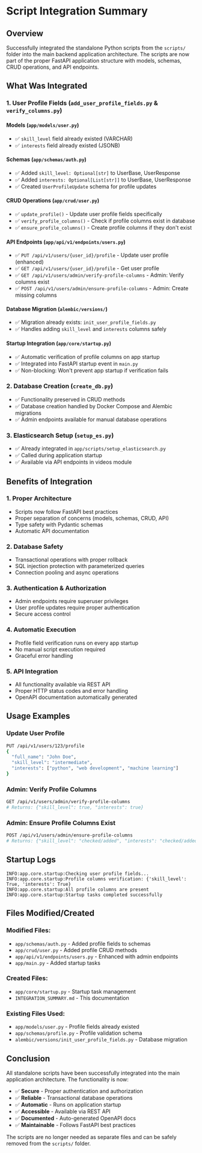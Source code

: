 # Script Integration Summary

## Overview
Successfully integrated the standalone Python scripts from the `scripts/` folder into the main backend application architecture. The scripts are now part of the proper FastAPI application structure with models, schemas, CRUD operations, and API endpoints.

## What Was Integrated

### 1. User Profile Fields (`add_user_profile_fields.py` & `verify_columns.py`)

#### **Models** (`app/models/user.py`)
- ✅ `skill_level` field already existed (VARCHAR)
- ✅ `interests` field already existed (JSONB)

#### **Schemas** (`app/schemas/auth.py`)
- ✅ Added `skill_level: Optional[str]` to UserBase, UserResponse
- ✅ Added `interests: Optional[List[str]]` to UserBase, UserResponse  
- ✅ Created `UserProfileUpdate` schema for profile updates

#### **CRUD Operations** (`app/crud/user.py`)
- ✅ `update_profile()` - Update user profile fields specifically
- ✅ `verify_profile_columns()` - Check if profile columns exist in database
- ✅ `ensure_profile_columns()` - Create profile columns if they don't exist

#### **API Endpoints** (`app/api/v1/endpoints/users.py`)
- ✅ `PUT /api/v1/users/{user_id}/profile` - Update user profile (enhanced)
- ✅ `GET /api/v1/users/{user_id}/profile` - Get user profile
- ✅ `GET /api/v1/users/admin/verify-profile-columns` - Admin: Verify columns exist
- ✅ `POST /api/v1/users/admin/ensure-profile-columns` - Admin: Create missing columns

#### **Database Migration** (`alembic/versions/`)
- ✅ Migration already exists: `init_user_profile_fields.py`
- ✅ Handles adding `skill_level` and `interests` columns safely

#### **Startup Integration** (`app/core/startup.py`)
- ✅ Automatic verification of profile columns on app startup
- ✅ Integrated into FastAPI startup event in `main.py`
- ✅ Non-blocking: Won't prevent app startup if verification fails

### 2. Database Creation (`create_db.py`)
- ✅ Functionality preserved in CRUD methods
- ✅ Database creation handled by Docker Compose and Alembic migrations
- ✅ Admin endpoints available for manual database operations

### 3. Elasticsearch Setup (`setup_es.py`)
- ✅ Already integrated in `app/scripts/setup_elasticsearch.py`
- ✅ Called during application startup
- ✅ Available via API endpoints in videos module

## Benefits of Integration

### 1. **Proper Architecture**
- Scripts now follow FastAPI best practices
- Proper separation of concerns (models, schemas, CRUD, API)
- Type safety with Pydantic schemas
- Automatic API documentation

### 2. **Database Safety**
- Transactional operations with proper rollback
- SQL injection protection with parameterized queries
- Connection pooling and async operations

### 3. **Authentication & Authorization**
- Admin endpoints require superuser privileges
- User profile updates require proper authentication
- Secure access control

### 4. **Automatic Execution**
- Profile field verification runs on every app startup
- No manual script execution required
- Graceful error handling

### 5. **API Integration**
- All functionality available via REST API
- Proper HTTP status codes and error handling
- OpenAPI documentation automatically generated

## Usage Examples

### Update User Profile
```bash
PUT /api/v1/users/123/profile
{
  "full_name": "John Doe",
  "skill_level": "intermediate",
  "interests": ["python", "web development", "machine learning"]
}
```

### Admin: Verify Profile Columns
```bash
GET /api/v1/users/admin/verify-profile-columns
# Returns: {"skill_level": true, "interests": true}
```

### Admin: Ensure Profile Columns Exist
```bash
POST /api/v1/users/admin/ensure-profile-columns
# Returns: {"skill_level": "checked/added", "interests": "checked/added"}
```

## Startup Logs
```
INFO:app.core.startup:Checking user profile fields...
INFO:app.core.startup:Profile columns verification: {'skill_level': True, 'interests': True}
INFO:app.core.startup:All profile columns are present
INFO:app.core.startup:Startup tasks completed successfully
```

## Files Modified/Created

### Modified Files:
- `app/schemas/auth.py` - Added profile fields to schemas
- `app/crud/user.py` - Added profile CRUD methods
- `app/api/v1/endpoints/users.py` - Enhanced with admin endpoints
- `app/main.py` - Added startup tasks

### Created Files:
- `app/core/startup.py` - Startup task management
- `INTEGRATION_SUMMARY.md` - This documentation

### Existing Files Used:
- `app/models/user.py` - Profile fields already existed
- `app/schemas/profile.py` - Profile validation schema
- `alembic/versions/init_user_profile_fields.py` - Database migration

## Conclusion

All standalone scripts have been successfully integrated into the main application architecture. The functionality is now:
- ✅ **Secure** - Proper authentication and authorization
- ✅ **Reliable** - Transactional database operations
- ✅ **Automatic** - Runs on application startup
- ✅ **Accessible** - Available via REST API
- ✅ **Documented** - Auto-generated OpenAPI docs
- ✅ **Maintainable** - Follows FastAPI best practices

The scripts are no longer needed as separate files and can be safely removed from the `scripts/` folder. 